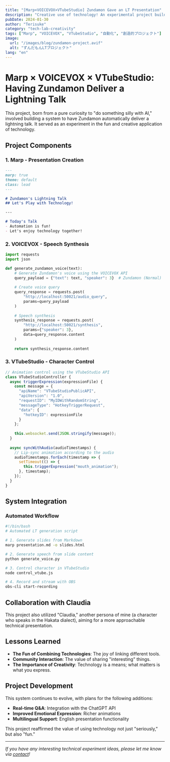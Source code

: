```yaml
---
title: "[Marp×VOICEVOX×VTubeStudio] Zundamon Gave an LT Presentation"
description: "Creative use of technology! An experimental project building an automated LT presentation system using Zundamon with a combination of Marp, VOICEVOX, and VTubeStudio."
pubDate: 2024-01-30
author: "Terisuke"
category: "tech-lab-creativity"
tags: ["Marp", "VOICEVOX", "VTubeStudio", "自動化", "創造的プロジェクト"]
image:
  url: "/images/blog/zundamon-project.avif"
  alt: "ずんだもんLTプロジェクト"
lang: "en"
---
```

# Marp × VOICEVOX × VTubeStudio:  Having Zundamon Deliver a Lightning Talk

This project, born from a pure curiosity to "do something silly with AI," involved building a system to have Zundamon automatically deliver a lightning talk.  It served as an experiment in the fun and creative application of technology.

## Project Components

### 1. Marp - Presentation Creation

```markdown
---
marp: true
theme: default
class: lead
---

# Zundamon's Lightning Talk
## Let's Play with Technology!

---

# Today's Talk
- Automation is fun!
- Let's enjoy technology together!
```

### 2. VOICEVOX - Speech Synthesis

```python
import requests
import json

def generate_zundamon_voice(text):
    # Generate Zundamon's voice using the VOICEVOX API
    query_payload = {"text": text, "speaker": 3}  # Zundamon (Normal)
    
    # Create voice query
    query_response = requests.post(
        "http://localhost:50021/audio_query",
        params=query_payload
    )
    
    # Speech synthesis
    synthesis_response = requests.post(
        "http://localhost:50021/synthesis",
        params={"speaker": 3},
        data=query_response.content
    )
    
    return synthesis_response.content
```

### 3. VTubeStudio - Character Control

```javascript
// Animation control using the VTubeStudio API
class VTubeStudioController {
  async triggerExpression(expressionFile) {
    const message = {
      "apiName": "VTubeStudioPublicAPI",
      "apiVersion": "1.0",
      "requestID": "MyIDWithRandomString",
      "messageType": "HotkeyTriggerRequest",
      "data": {
        "hotkeyID": expressionFile
      }
    };
    
    this.websocket.send(JSON.stringify(message));
  }
  
  async syncWithAudio(audioTimestamps) {
    // Lip-sync animation according to the audio
    audioTimestamps.forEach(timestamp => {
      setTimeout(() => {
        this.triggerExpression("mouth_animation");
      }, timestamp);
    });
  }
}
```

## System Integration

### Automated Workflow

```bash
#!/bin/bash
# Automated LT generation script

# 1. Generate slides from Markdown
marp presentation.md -o slides.html

# 2. Generate speech from slide content
python generate_voice.py

# 3. Control character in VTubeStudio
node control_vtube.js

# 4. Record and stream with OBS
obs-cli start-recording
```

## Collaboration with Claudia

This project also utilized "Claudia," another persona of mine (a character who speaks in the Hakata dialect), aiming for a more approachable technical presentation.

## Lessons Learned

- **The Fun of Combining Technologies**: The joy of linking different tools.
- **Community Interaction**: The value of sharing "interesting" things.
- **The Importance of Creativity**: Technology is a means; what matters is what you express.

## Project Development

This system continues to evolve, with plans for the following additions:

- **Real-time Q&A**: Integration with the ChatGPT API
- **Improved Emotional Expression**: Richer animations
- **Multilingual Support**: English presentation functionality

This project reaffirmed the value of using technology not just "seriously," but also "fun."

---

*If you have any interesting technical experiment ideas, please let me know via [contact](/contact)!*